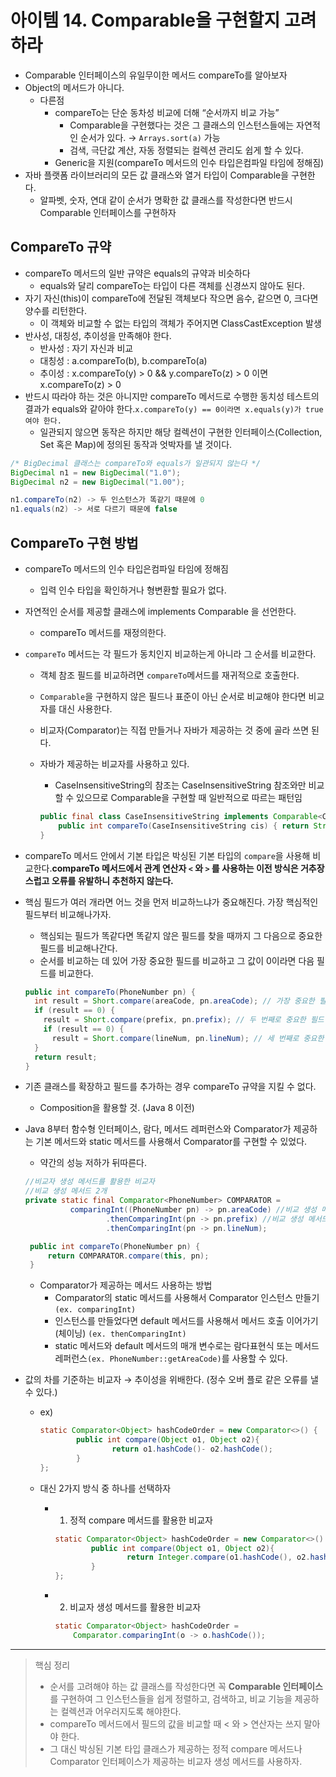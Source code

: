 # 아이템 14. Comparable을 구현할지 고려하라

- Comparable 인터페이스의 유일무이한 메서드 compareTo를 알아보자
- Object의 메서드가 아니다.
    - 다른점
        - compareTo는 단순 동차성 비교에 더해 “순서까지 비교 가능”
            - Comparable을 구현했다는 것은 그 클래스의 인스턴스들에는 자연적인 순서가 있다. → `Arrays.sort(a)` 가능
            - 검색, 극단값 계산, 자동 정렬되는 컬렉션 관리도 쉽게 할 수 있다.
        - Generic을 지원(compareTo 메서드의 인수 타입은컴파일 타임에 정해짐)
- 자바 플랫폼 라이브러리의 모든 값 클래스와 열거 타입이 Comparable을 구현한다.
    - 알파벳, 숫자, 연대 같이 순서가 명확한 값 클래스를 작성한다면 반드시 Comparable 인터페이스를 구현하자

## CompareTo 규약

- compareTo 메서드의 일반 규약은 equals의 규약과 비슷하다
    - equals와 달리 compareTo는 타입이 다른 객체를 신경쓰지 않아도 된다.
- 자기 자신(this)이 compareTo에 전달된 객체보다 작으면 음수, 같으면 0, 크다면 양수를 리턴한다.
    - 이 객체와 비교할 수 없는 타입의 객체가 주어지면 ClassCastException 발생
- 반사성, 대칭성, 추이성을 만족해야 한다.
    - 반사성 : 자기 자신과 비교
    - 대칭성 : a.compareTo(b), b.compareTo(a)
    - 추이성 : x.compareTo(y) > 0 && y.compareTo(z) > 0 이면 x.compareTo(z) > 0
- 반드시 따라야 하는 것은 아니지만 compareTo 메서드로 수행한 동치성 테스트의 결과가 equals와 같아야 한다.`x.compareTo(y) == 0이라면 x.equals(y)가 true여야 한다.`
    - 일관되지 않으면 동작은 하지만 해당 컬렉션이 구현한 인터페이스(Collection, Set 혹은 Map)에 정의된 동작과 엇박자를 낼 것이다.

```java
/* BigDecimal 클래스는 compareTo와 equals가 일관되지 않는다 */
BigDecimal n1 = new BigDecimal("1.0");
BigDecimal n2 = new BigDecimal("1.00");

n1.compareTo(n2) -> 두 인스턴스가 똑같기 때문에 0
n1.equals(n2) -> 서로 다르기 때문에 false

```

## CompareTo 구현 방법

- compareTo 메서드의 인수 타입은컴파일 타임에 정해짐
    - 입력 인수 타입을 확인하거나 형변환할 필요가 없다.
- 자연적인 순서를 제공할 클래스에 implements Comparable<T> 을 선언한다.
    - compareTo 메서드를 재정의한다.

- `compareTo` 메서드는 각 필드가 동치인지 비교하는게 아니라 그 순서를 비교한다.
    - 객체 참조 필드를 비교하려면 `compareTo`메서드를 재귀적으로 호출한다.
    - `Comparable`을 구현하지 않은 필드나 표준이 아닌 순서로 비교해야 한다면 비교자를 대신 사용한다.
    - 비교자(Comparator)는 직접 만들거나 자바가 제공하는 것 중에 골라 쓰면 된다.
    - 자바가 제공하는 비교자를 사용하고 있다.
        - CaseInsensitiveString의 참조는 CaseInsensitiveString 참조와만 비교할 수 있으므로 Comparable을 구현할 때 일반적으로 따르는 패턴임

        ```java
        public final class CaseInsensitiveString implements Comparable<CaseInsensitiveString> { 
        	public int compareTo(CaseInsensitiveString cis) { return String.CASE_INSENSITIVE_ORDER.compare(s, cis.s); } ....
        }
        ```


- compareTo 메서드 안에서 기본 타입은 박싱된 기본 타입의 `compare`을 사용해 비교한다.**compareTo 메서드에서 관계 연산자 `<` 와 `>` 를 사용하는 이전 방식은 거추장스럽고 오류를 유발하니 추천하지 않는다.**
- 핵심 필드가 여러 개라면 어느 것을 먼저 비교하느냐가 중요해진다. 가장 핵심적인 필드부터 비교해나가자.
    - 핵심되는 필드가 똑같다면 똑같지 않은 필드를 찾을 때까지 그 다음으로 중요한 필드를 비교해나간다.
    - 순서를 비교하는 데 있어 가장 중요한 필드를 비교하고 그 값이 0이라면 다음 필드를 비교한다.

    ```java
    public int compareTo(PhoneNumber pn) {
      int result = Short.compare(areaCode, pn.areaCode); // 가장 중요한 필드
      if (result == 0) {
        result = Short.compare(prefix, pn.prefix); // 두 번째로 중요한 필드
        if (result == 0) {
          result = Short.compare(lineNum, pn.lineNum); // 세 번째로 중요한 필드
      }
      return result;
    }
    
    ```

- 기존 클래스를 확장하고 필드를 추가하는 경우 compareTo 규약을 지킬 수 없다.
    - Composition을 활용할 것. (Java 8 이전)
- Java 8부터 함수형 인터페이스, 람다, 메서드 레퍼런스와 Comparator가 제공하는 기본 메서드와 static 메서드를 사용해서 Comparator를 구현할 수 있었다.
    - 약간의 성능 저하가 뒤따른다.

    ```java
    //비교자 생성 메서드를 활용한 비교자
    //비교 생성 메서드 2개 
    private static final Comparator<PhoneNumber> COMPARATOR =
              comparingInt((PhoneNumber pn) -> pn.areaCode) //비교 생성 메서드 1
                      .thenComparingInt(pn -> pn.prefix) //비교 생성 메서드 1
                      .thenComparingInt(pn -> pn.lineNum);
    
     public int compareTo(PhoneNumber pn) {
         return COMPARATOR.compare(this, pn);
     }
    
    ```

    - Comparator가 제공하는 메서드 사용하는 방법
        - Comparator의 static 메서드를 사용해서 Comparator 인스턴스 만들기 `(ex. comparingInt)`
        - 인스턴스를 만들었다면 default 메서드를 사용해서 메서드 호출 이어가기 (체이닝) `(ex. thenComparingInt)`
        - static 메서드와 default 메서드의 매개 변수로는 람다표현식 또는 메서드 레퍼런스`(ex. PhoneNumber::getAreaCode)`를 사용할 수 있다.
- 값의 차를 기준하는 비교자 → 추이성을 위배한다. (정수 오버 플로 같은 오류를 낼 수 있다.)
    - ex)

        ```java
        static Comparator<Object> hashCodeOrder = new Comparator<>() {
        		public int compare(Object o1, Object o2){
        				return o1.hashCode()- o2.hashCode();
        		}
        };
        ```

    - 대신 2가지 방식 중 하나를 선택하자
        - 1) 정적 compare 메서드를 활용한 비교자

          ```java
          static Comparator<Object> hashCodeOrder = new Comparator<>() {
                  public int compare(Object o1, Object o2){
                          return Integer.compare(o1.hashCode(), o2.hashCode());
                  }
          };
          ```

        - 2) 비교자 생성 메서드를 활용한 비교자

          ```java
          static Comparator<Object> hashCodeOrder = 
              Comparator.comparingInt(o -> o.hashCode());
          ```


---

> 핵심 정리
>
> - 순서를 고려해야 하는 값 클래스를 작성한다면 꼭 **Comparable 인터페이스**를 구현하여 그 인스턴스들을 쉽게 정렬하고, 검색하고, 비교 기능을 제공하는 컬렉션과 어우러지도록 해야한다.
> - compareTo 메서드에서 필드의 값을 비교할 때 < 와 > 연산자는 쓰지 말아야 한다.
> - 그 대신 박싱된 기본 타입 클래스가 제공하는 정적 compare 메서드나 Comparator 인터페이스가 제공하는 비교자 생성 메서드를 사용하자.